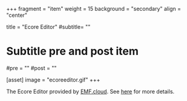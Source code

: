 +++
fragment = "item"
weight = 15
background = "secondary"
align = "center"

title = "Ecore Editor"
#subtitle= ""

# Subtitle pre and post item
#pre = ""
#post = ""

[asset]
  image = "ecoreeditor.gif"
+++

The Ecore Editor provided by [EMF.cloud](https://www.eclipse.org/emfcloud/). See [here](https://github.com/eclipse-emfcloud/ecore-glsp) for more details.